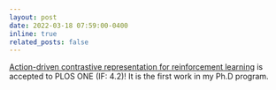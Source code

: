 ```yaml
---
layout: post
date: 2022-03-18 07:59:00-0400
inline: true
related_posts: false
---
```


[Action-driven contrastive representation for reinforcement learning](/assets/pdf/ADAT.pdf) is accepted to PLOS ONE (IF: 4.2)! It is the first work in my Ph.D program.

